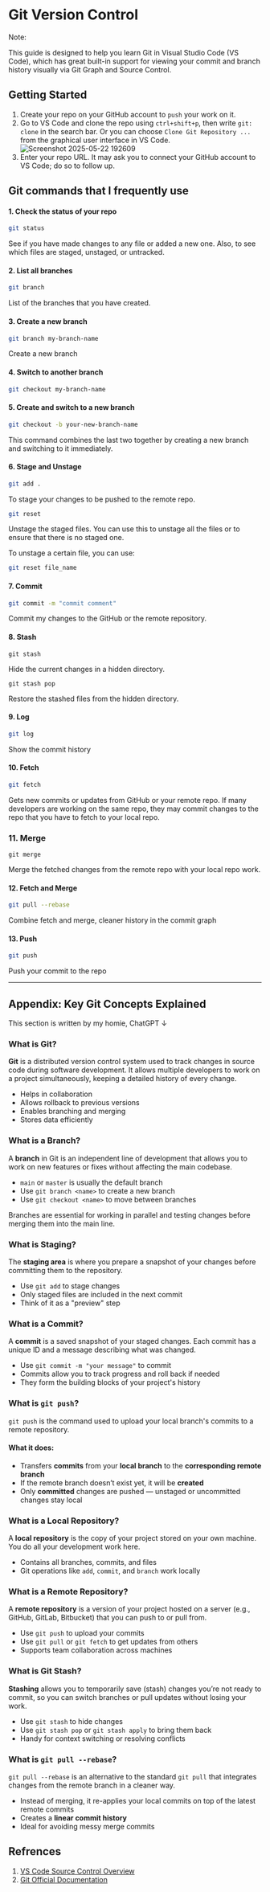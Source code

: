# Git Version Control
Note:

This guide is designed to help you learn Git in Visual Studio Code (VS Code), which has great built-in support for viewing your commit and branch history visually via Git Graph and Source Control. 

## Getting Started
1. Create your repo on your GitHub account to `push` your work on it.
2. Go to VS Code and clone the repo using `ctrl+shift+p`, then write `git: clone` in the search bar. Or you can choose `Clone Git Repository ...` from the graphical user interface in VS Code.
   ![Screenshot 2025-05-22 192609](https://github.com/user-attachments/assets/17124f8b-18cb-4bd8-b4a1-34789fe8b933)
3. Enter your repo URL.
It may ask you to connect your GitHub account to VS Code; do so to follow up.

## Git commands that I frequently use 
#### 1. Check the status of your repo
```bash
git status
```
See if you have made changes to any file or added a new one. Also, to see which files are staged, unstaged, or untracked.

#### 2. List all branches
```bash
git branch
```
List of the branches that you have created. 

#### 3. Create a new branch
```bash
git branch my-branch-name
```
Create a new branch

#### 4. Switch to another branch 
```bash
git checkout my-branch-name
```

#### 5. Create and switch to a new branch
```bash
git checkout -b your-new-branch-name
```
This command combines the last two together by creating a new branch and switching to it immediately. 

#### 6. Stage and Unstage
```bash
git add .
```
To stage your changes to be pushed to the remote repo.
```bash
git reset
```
Unstage the staged files. You can use this to unstage all the files or to ensure that there is no staged one. 

To unstage a certain file, you can use: 
```bash
git reset file_name
```
#### 7. Commit
```bash
git commit -m "commit comment"
```
Commit my changes to the GitHub or the remote repository. 

#### 8. Stash
```bach
git stash
```
Hide the current changes in a hidden directory. 
```bach
git stash pop   
```
Restore the stashed files from the hidden directory. 

#### 9. Log
```bash
git log
```
Show the commit history

#### 10. Fetch
```bash
git fetch
```
Gets new commits or updates from GitHub or your remote repo. If many developers are working on the same repo, they may commit changes to the repo that you have to fetch to your local repo. 
### 11. Merge
```bach
git merge
```
Merge the fetched changes from the remote repo with your local repo work.

#### 12. Fetch and Merge
```bash
git pull --rebase
```
Combine fetch and merge, cleaner history in the commit graph

#### 13. Push
```bash
git push
```
Push your commit to the repo 


---

## Appendix: Key Git Concepts Explained
This section is written by my homie, ChatGPT ↓

### What is Git?
**Git** is a distributed version control system used to track changes in source code during software development. It allows multiple developers to work on a project simultaneously, keeping a detailed history of every change.

- Helps in collaboration
- Allows rollback to previous versions
- Enables branching and merging
- Stores data efficiently


### What is a Branch?
A **branch** in Git is an independent line of development that allows you to work on new features or fixes without affecting the main codebase.

- `main` or `master` is usually the default branch
- Use `git branch <name>` to create a new branch
- Use `git checkout <name>` to move between branches

Branches are essential for working in parallel and testing changes before merging them into the main line.


### What is Staging?
The **staging area** is where you prepare a snapshot of your changes before committing them to the repository.

- Use `git add` to stage changes
- Only staged files are included in the next commit
- Think of it as a "preview" step


### What is a Commit?
A **commit** is a saved snapshot of your staged changes. Each commit has a unique ID and a message describing what was changed.

- Use `git commit -m "your message"` to commit
- Commits allow you to track progress and roll back if needed
- They form the building blocks of your project's history


### What is `git push`?

`git push` is the command used to upload your local branch's commits to a remote repository.

#### What it does:
- Transfers **commits** from your **local branch** to the **corresponding remote branch**
- If the remote branch doesn’t exist yet, it will be **created**
- Only **committed** changes are pushed — unstaged or uncommitted changes stay local


### What is a Local Repository?
A **local repository** is the copy of your project stored on your own machine. You do all your development work here.

- Contains all branches, commits, and files
- Git operations like `add`, `commit`, and `branch` work locally


### What is a Remote Repository?
A **remote repository** is a version of your project hosted on a server (e.g., GitHub, GitLab, Bitbucket) that you can push to or pull from.

- Use `git push` to upload your commits
- Use `git pull` or `git fetch` to get updates from others
- Supports team collaboration across machines


### What is Git Stash?
**Stashing** allows you to temporarily save (stash) changes you’re not ready to commit, so you can switch branches or pull updates without losing your work.

- Use `git stash` to hide changes
- Use `git stash pop` or `git stash apply` to bring them back
- Handy for context switching or resolving conflicts


### What is `git pull --rebase`?
`git pull --rebase` is an alternative to the standard `git pull` that integrates changes from the remote branch in a cleaner way.

- Instead of merging, it re-applies your local commits on top of the latest remote commits
- Creates a **linear commit history**
- Ideal for avoiding messy merge commits


## Refrences
1. [VS Code Source Control Overview](https://code.visualstudio.com/docs/sourcecontrol/overview)  
2. [Git Official Documentation](https://git-scm.com/doc)















